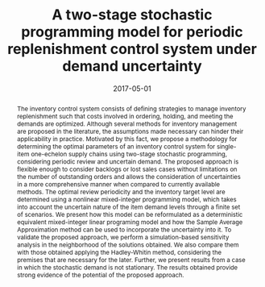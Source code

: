 ---
title: A two-stage stochastic programming model for periodic replenishment control
  system under demand uncertainty
# If group member, use folder name in /content/authors
authors:
  - Paulo Cunha
  - Fernanda Raupp
  - g_fabricio-oliveira
date: 2017-05-01
doi: 10.1016/j.cie.2017.03.025

# Schedule page publish date (NOT publication's date).
publishDate: 2017-01-01

# Publication type.
# Legend: 0 = Uncategorized; 1 = Conference paper; 2 = Journal article;
# 3 = Preprint / Working Paper; 4 = Report; 5 = Book; 6 = Book section;
# 7 = Thesis; 8 = Patent
publication_types: ['2']

# Publication name and optional abbreviated publication name. Notice * * on title. # Publication name and optional abbreviated publication name. Quote marks needed for Markdown typesetting
publication: '*Computers & Industrial Engineering*'
publication_short: ''

abstract: The inventory control system consists of defining strategies to manage inventory
  replenishment such that costs involved in ordering, holding, and meeting the demands
  are optimized. Although several methods for inventory management are proposed in
  the literature, the assumptions made necessary can hinder their applicability in
  practice. Motivated by this fact, we propose a methodology for determining the optimal
  parameters of an inventory control system for single-item one-echelon supply chains
  using two-stage stochastic programming, considering periodic review and uncertain
  demand. The proposed approach is flexible enough to consider backlogs or lost sales
  cases without limitations on the number of outstanding orders and allows the consideration
  of uncertainties in a more comprehensive manner when compared to currently available
  methods. The optimal review periodicity and the inventory target level are determined
  using a nonlinear mixed-integer programming model, which takes into account the
  uncertain nature of the item demand levels through a finite set of scenarios. We
  present how this model can be reformulated as a deterministic equivalent mixed-integer
  linear programing model and how the Sample Average Approximation method can be used
  to incorporate the uncertainty into it. To validate the proposed approach, we perform
  a simulation-based sensitivity analysis in the neighborhood of the solutions obtained.
  We also compare them with those obtained applying the Hadley-Whitin method, considering
  the premises that are necessary for the later. Further, we present results from
  a case in which the stochastic demand is not stationary. The results obtained provide
  strong evidence of the potential of the proposed approach.

# Summary. An optional shortened abstract.
summary: 

# Not in use. Could be used for keywords 
tags:
  
featured: false

# links:
url_pdf: ''
url_code: ''
url_dataset: ''
url_poster: ''
url_project: ''
url_slides: ''
url_source: ''
url_video: ''

# Categories
#  These asociate the publications with the icons representing reearch topics and application areas
categories: [Modelling decision-making and uncertainty, Production and operations planning]

# Associated Projects (optional).
#   Associate this publication with one or more of your projects.
#   Simply enter your project's folder or file name without extension.
#   E.g. `internal-project` references `content/project/internal-project/index.md`.
#   Otherwise, set `projects: []`.
projects: []

# Featured image
# To use, add an image named `featured.jpg/png` to your page's folder.
# Focal points: Smart, Center, TopLeft, Top, TopRight, Left, Right, BottomLeft, Bottom, BottomRight.
image:
  caption: ''
  focal_point: ''
  preview_only: false
  
 # forbid social media icons appearance
share: false
---